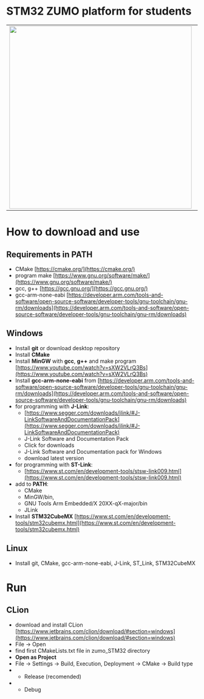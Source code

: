 # STM32 ZUMO platform for students
<table>
  <tr>
    <td><img src="https://www.agh.edu.pl/fileadmin/default/templates/images/uczelnia/siw/znak/symetryczny/en/dwuwiersz/agh_nzw_s_en_2w_wbr_rgb_150ppi.jpg" height=480></td>
    <td><img src="https://i.imgur.com/IT10WP1.jpg" height=480></td>
  </tr>
</table>

# How to download and use
## Requirements in PATH
- CMake [https://cmake.org/](https://cmake.org/)
- program make [https://www.gnu.org/software/make/](https://www.gnu.org/software/make/)
- gcc, g++ [https://gcc.gnu.org/](https://gcc.gnu.org/)
- gcc-arm-none-eabi [https://developer.arm.com/tools-and-software/open-source-software/developer-tools/gnu-toolchain/gnu-rm/downloads](https://developer.arm.com/tools-and-software/open-source-software/developer-tools/gnu-toolchain/gnu-rm/downloads)
## Windows
- Install **git** or download desktop repository
- Install **CMake**
- Install **MinGW** with **gcc**, **g++** and make program [https://www.youtube.com/watch?v=sXW2VLrQ3Bs](https://www.youtube.com/watch?v=sXW2VLrQ3Bs)
- Install **gcc-arm-none-eabi** from [https://developer.arm.com/tools-and-software/open-source-software/developer-tools/gnu-toolchain/gnu-rm/downloads](https://developer.arm.com/tools-and-software/open-source-software/developer-tools/gnu-toolchain/gnu-rm/downloads)
- for programming with **J-Link**:
  - [https://www.segger.com/downloads/jlink/#J-LinkSoftwareAndDocumentationPack](https://www.segger.com/downloads/jlink/#J-LinkSoftwareAndDocumentationPack)
  - J-Link Software and Documentation Pack
  - Click for downloads
  - J-Link Software and Documentation pack for Windows
  - download latest version
- for programming with **ST-Link**:
  - [https://www.st.com/en/development-tools/stsw-link009.html](https://www.st.com/en/development-tools/stsw-link009.html)
- add to **PATH**:
  - CMake
  - MinGW/bin, 
  - GNU Tools Arm Embedded/X 20XX-qX-major/bin 
  - JLink
- Install **STM32CubeMX** [https://www.st.com/en/development-tools/stm32cubemx.html](https://www.st.com/en/development-tools/stm32cubemx.html)

## Linux
- Install git, CMake, gcc-arm-none-eabi, J-Link, ST_Link, STM32CubeMX

# Run
## CLion
- download and install CLion [https://www.jetbrains.com/clion/download/#section=windows](https://www.jetbrains.com/clion/download/#section=windows)
- File -> Open
- find first CMakeLists.txt file in zumo_STM32 directory
- **Open as Project**
- File -> Settings -> Build, Execution, Deployment -> CMake -> Build type
- - Release (recomended)
- - Debug

